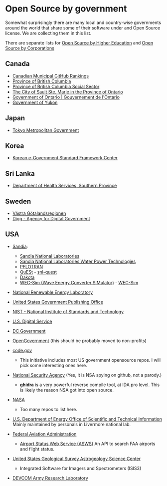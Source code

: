 # Open Source by government

Somewhat surprisingly there are many local and country-wise governments around the world that share some of their software under and Open Source license. We are collecting them in this list.

There are separate lists for [Open Source by Higher Education](https://github.com/szabgab/open-source-by-higher-education) and [Open Source by Corporations](https://github.com/szabgab/open-source-by-corporations)

## Canada

* [Canadian Municipal GitHub Rankings](https://cityssm.github.io/municipal-github-rankings/)
* [Province of British Columbia](https://github.com/bcgov/)
* [Province of British Columbia Social Sector](https://github.com/bcgov-isd)
* [The City of Sault Ste. Marie in the Province of Ontario](https://github.com/cityssm)
* [Government of Ontario | Gouvernement de l'Ontario](https://github.com/ongov)
* [Government of Yukon](https://github.com/ytgov)


## Japan

* [Tokyo Metropolitan Government](https://github.com/tokyo-metropolitan-gov)

## Korea

* [Korean e-Government Standard Framework Center](https://github.com/eGovFramework)

## Sri Lanka

* [Department of Health Services, Southern Province](https://github.com/pdhs)

## Sweden

* [Västra Götalandsregionen](https://github.com/Vastra-Gotalandsregionen)
* [Digg - Agency for Digital Government](https://github.com/diggsweden)

## USA

* [Sandia](https://www.sandia.gov/):
    * [Sandia National Laboratories](https://github.com/sandialabs)
    * [Sandia National Laboratories Water Power Technologies](https://github.com/SNL-WaterPower)
    * [PFLOTRAN](https://www.pflotran.org/)
    * [QuESt](https://www.sandia.gov/ess/tools-resources/quest) - [snl-quest](https://github.com/snl-quest/)
    * [Dakota](https://dakota.sandia.gov/)
    * [WEC-Sim (Wave Energy Converter SIMulator)](https://wec-sim.github.io/WEC-Sim/master/index.html) - [WEC-Sim](https://github.com/WEC-Sim)

* [National Renewable Energy Laboratory](https://github.com/NREL)
* [United States Government Publishing Office](https://github.com/usgpo)
* [NIST - National Institute of Standards and Technology](https://github.com/usnistgov)
* [U.S. Digital Service](https://github.com/usds)
* [DC Government](https://github.com/DCgov)

* [OpenGovernment](https://github.com/opengovernment) (this should be probably moved to non-profits)

* [code.gov](https://github.com/GSA)
    * This initiative includes most US government opensource repos. I will pick some interesting ones here. 
* [National Security Agency](https://github.com/NationalSecurityAgency) (Yes, it is NSA spying on github, not a parody.)
    * **ghidra** is a very powerful reverse compile tool, at IDA pro level. This is likely the reason NSA got into open source.
* [NASA](https://www.nasa.gov/)
    * Too many repos to list here.
* [U.S. Department of Energy Office of Scientific and Technical Information](https://github.com/doecode) Mainly maintained by personals in Livermore national lab.
* [Federal Aviation Administration](https://github.com/Federal-Aviation-Administration)
    * [Airport Status Web Service (ASWS)](https://github.com/Federal-Aviation-Administration/ASWS) An API to search FAA airports and flight status.
* [United States Geological Survey Astrogeology Science Center](https://github.com/USGS-Astrogeology)
    * Integrated Software for Imagers and Spectrometers (ISIS3)
* [DEVCOM Army Research Laboratory](https://github.com/usarmyresearchlab)
